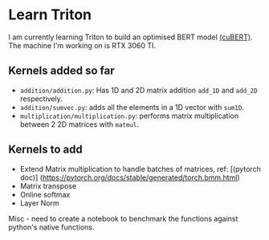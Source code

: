 # Learn Triton

I am currently learning Triton to build an optimised BERT model [(cuBERT)](https://github.com/divusree/cuBERT). The machine I'm working on is RTX 3060 TI.


## Kernels added so far

- `addition/addition.py`: Has 1D and 2D matrix addition `add_1D` and `add_2D` respectively. 
- `addition/sumvec.py`: adds all the elements in a 1D vector with `sum1D`.
- `multiplication/multiplication.py`: performs matrix multiplication between 2 2D matrices with `matmul`. 

## Kernels to add

- Extend Matrix multiplication to handle batches of matrices, ref: [(pytorch doc)] (https://pytorch.org/docs/stable/generated/torch.bmm.html) 
- Matrix transpose
- Online softmax
- Layer Norm

Misc - need to create a notebook to benchmark the functions against python's native functions.  
